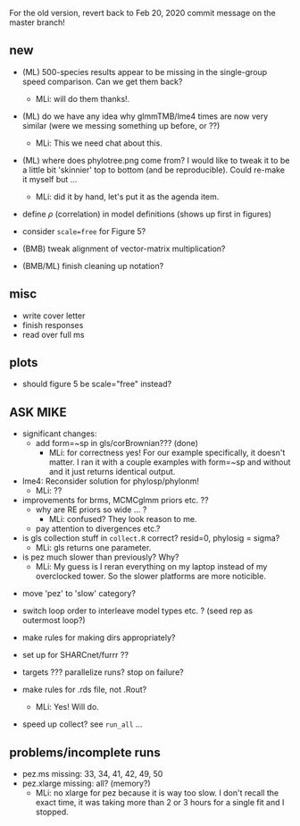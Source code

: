 For the old version, revert back to Feb 20, 2020 commit message on the master branch!

## new

- (ML) 500-species results appear to be missing in the single-group speed comparison. Can we get them back?
	- MLi: will do them thanks!.
- (ML) do we have any idea why glmmTMB/lme4 times are now very similar (were we messing something up before, or ??)
	- MLi: This we need chat about this. 
- (ML) where does phylotree.png come from? I would like to tweak it to be a little bit 'skinnier' top to bottom (and be reproducible).  Could re-make it myself but ...
	- MLi: did it by hand, let's put it as the agenda item.
- define $\rho$ (correlation) in model definitions (shows up first in figures)
- consider `scale=free` for Figure 5?

- (BMB) tweak alignment of vector-matrix multiplication?
- (BMB/ML) finish cleaning up notation?


## misc
- write cover letter 
- finish responses
- read over full ms

## plots

* should figure 5 be scale="free" instead?


##  ASK MIKE

- significant changes:
   - add form=~sp in gls/corBrownian??? (done)
		- MLi: for correctness yes! For our example specifically, it doesn't matter. I ran it with a couple examples with form=~sp and without and it just returns identical output.  
- lme4: Reconsider solution for phylosp/phylonm!
	- MLi: ??
- improvements for brms, MCMCglmm priors etc. ??
   - why are RE priors so wide ... ? 
		- MLi: confused? They look reason to me. 
   - pay attention to divergences etc.? 
- is gls collection stuff in `collect.R` correct? resid=0, phylosig = sigma?
	- MLi: gls returns one parameter. 
- is pez much slower than previously? Why?
	- MLi: My guess is I reran everything on my laptop instead of my overclocked tower. So the slower platforms are more noticible. 

* move 'pez' to 'slow' category?
* switch loop order to interleave model types etc. ? (seed rep as outermost loop?)
* make rules for making dirs appropriately?
* set up for SHARCnet/furrr ??
* targets ??? parallelize runs? stop on failure?
* make rules for .rds file, not .Rout?
	- MLi: Yes! Will do. 

* speed up collect?
see `run_all` ...

## problems/incomplete runs

* pez.ms missing: 33, 34, 41, 42, 49, 50
* pez.xlarge missing: all? (memory?)
	- MLi: no xlarge for pez because it is way too slow. I don't recall the exact time, it was taking more than 2 or 3 hours for a single fit and I stopped. 



